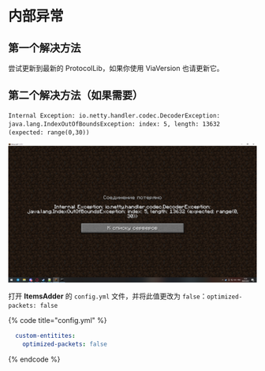 # 内部异常

## 第一个解决方法

尝试更新到最新的 ProtocolLib，如果你使用 ViaVersion 也请更新它。

## 第二个解决方法（如果需要）

`Internal Exception: io.netty.handler.codec.DecoderException: java.lang.IndexOutOfBoundsException: index: 5, length: 13632 (expected: range(0,30))`

![](<../.gitbook/assets/image (48).png>)

打开 **ItemsAdder** 的 `config.yml` 文件，并将此值更改为 `false`：`optimized-packets: false`

{% code title="config.yml" %}
```yaml
  custom-entitites:
    optimized-packets: false
```
{% endcode %}
